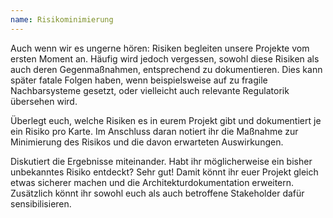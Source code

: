 ```yaml
---
name: Risikominimierung
---
```

Auch wenn wir es ungerne hören: Risiken begleiten unsere Projekte
vom ersten Moment an. Häufig wird jedoch vergessen, sowohl diese Risiken als auch deren Gegenmaßnahmen, 
entsprechend zu dokumentieren. Dies kann später fatale Folgen
haben, wenn beispielsweise auf zu fragile Nachbarsysteme gesetzt, oder vielleicht
auch relevante Regulatorik übersehen wird.

Überlegt euch, welche Risiken es in eurem Projekt gibt und dokumentiert je ein Risiko pro Karte. 
Im Anschluss daran notiert ihr die Maßnahme zur Minimierung des Risikos und die davon erwarteten Auswirkungen.

Diskutiert die Ergebnisse miteinander. Habt ihr möglicherweise ein bisher unbekanntes Risiko entdeckt?
Sehr gut! Damit könnt ihr euer Projekt gleich etwas sicherer machen und die Architekturdokumentation erweitern.
Zusätzlich könnt ihr sowohl euch als auch betroffene Stakeholder dafür sensibilisieren.

